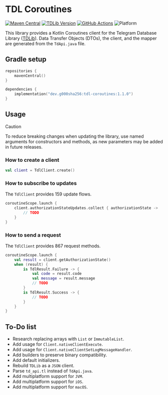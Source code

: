 # TDL Coroutines

[![Maven Central](https://img.shields.io/maven-central/v/dev.g000sha256/tdl-coroutines?label=Maven%20Central&labelColor=171C35&color=E38E33)](https://central.sonatype.com/artifact/dev.g000sha256/tdl-coroutines)
[![TDLib Version](https://img.shields.io/badge/TDLib-v1.8.50-blue?labelColor=19212A&color=53A5E3)](https://github.com/tdlib/td/tree/fb04b8d40e5e3d24c30001af2e9784c91d4606c0)
[![GitHub Actions](https://img.shields.io/github/actions/workflow/status/g000sha256/tdl-coroutines/build-and-publish.yml?label=GitHub%20Actions&labelColor=161B22)](https://github.com/g000sha256/tdl-coroutines/actions/workflows/build-and-publish.yml)
![Platform](https://img.shields.io/static/v1?color=green&label=Platform&message=Android)

This library provides a Kotlin Coroutines client for the Telegram Database Library ([TDLib](https://github.com/tdlib/td)).
Data Transfer Objects (DTOs), the client, and the mapper are generated from the `TdApi.java` file.

## Gradle setup

```kotlin
repositories {
    mavenCentral()
}
```

```kotlin
dependencies {
    implementation("dev.g000sha256:tdl-coroutines:1.1.0")
}
```

## Usage

> [!CAUTION]
> To reduce breaking changes when updating the library, use named arguments for constructors and methods, as new parameters may
> be added in future releases.

### How to create a client

```kotlin
val client = TdlClient.create()
```

### How to subscribe to updates

The `TdlClient` provides 159 update flows.

```kotlin
coroutineScope.launch {
    client.authorizationStateUpdates.collect { authorizationState ->
        // TODO
    }
}
```

### How to send a request

The `TdlClient` provides 867 request methods.

```kotlin
coroutineScope.launch {
    val result = client.getAuthorizationState()
    when (result) {
        is TdlResult.Failure -> {
            val code = result.code
            val message = result.message
            // TODO
        }
        is TdlResult.Success -> {
            // TODO
        }
    }
}
```

## To-Do list

- Research replacing arrays with `List` or `ImmutableList`.
- Add usage for `Client.nativeClientExecute`.
- Add usage for `Client.nativeClientSetLogMessageHandler`.
- Add builders to preserve binary compatibility.
- Add default initializers.
- Rebuild `TDLib` as a `JSON` client.
- Parse `td_api.tl` instead of `TdApi.java`.
- Add multiplatform support for `JVM`.
- Add multiplatform support for `iOS`.
- Add multiplatform support for `macOS`.
